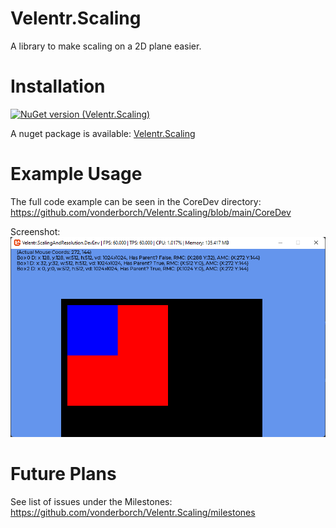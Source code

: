 # Velentr.Scaling
A library to make scaling on a 2D plane easier.

# Installation
[![NuGet version (Velentr.Scaling)](https://img.shields.io/nuget/v/Velentr.Scaling.svg?style=flat-square)](https://www.nuget.org/packages/Velentr.Scaling/)

A nuget package is available: [Velentr.Scaling](https://www.nuget.org/packages/Velentr.Scaling/)

# Example Usage
The full code example can be seen in the CoreDev directory: https://github.com/vonderborch/Velentr.Scaling/blob/main/CoreDev

Screenshot:
![Screenshot](https://github.com/vonderborch/Velentr.Scaling/blob/main/demo.png?raw=true)

# Future Plans
See list of issues under the Milestones: https://github.com/vonderborch/Velentr.Scaling/milestones